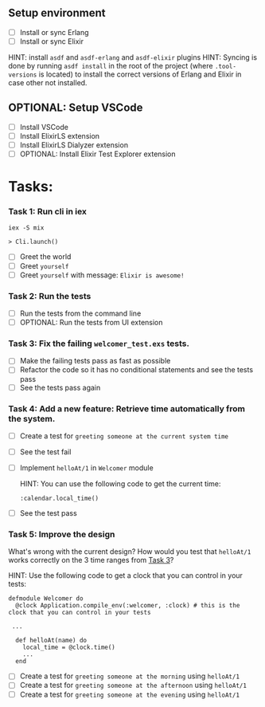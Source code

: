 ## Setup environment

- [ ] Install or sync Erlang
- [ ] Install or sync Elixir

HINT: install `asdf` and `asdf-erlang` and `asdf-elixir` plugins
HINT: Syncing is done by running `asdf install` in the root of the project (where `.tool-versions` is located) to install the correct versions of Erlang and Elixir in case other not installed.

## OPTIONAL: Setup VSCode

- [ ] Install VSCode
- [ ] Install ElixirLS extension
- [ ] Install ElixirLS Dialyzer extension
- [ ] OPTIONAL: Install Elixir Test Explorer extension

# Tasks:

### Task 1: Run cli in iex

```
iex -S mix

> Cli.launch()
```

- [ ] Greet the world
- [ ] Greet `yourself`
- [ ] Greet `yourself` with message: `Elixir is awesome!`

### Task 2: Run the tests

- [ ] Run the tests from the command line
- [ ] OPTIONAL: Run the tests from UI extension

### Task 3: Fix the failing `welcomer_test.exs` tests.

- [ ] Make the failing tests pass as fast as possible
- [ ] Refactor the code so it has no conditional statements and see the tests pass
- [ ] See the tests pass again

### Task 4: Add a new feature: Retrieve time automatically from the system.

- [ ] Create a test for `greeting someone at the current system time`
- [ ] See the test fail
- [ ] Implement `helloAt/1` in `Welcomer` module

  HINT: You can use the following code to get the current time:

  ```
  :calendar.local_time()
  ```

- [ ] See the test pass

### Task 5: Improve the design

What's wrong with the current design? How would you test that `helloAt/1` works correctly on the 3 time ranges from [Task 3](#Task3)?

HINT: Use the following code to get a clock that you can control in your tests:

```
defmodule Welcomer do
  @clock Application.compile_env(:welcomer, :clock) # this is the clock that you can control in your tests

 ...

  def helloAt(name) do
    local_time = @clock.time()
    ...
  end
```

- [ ] Create a test for `greeting someone at the morning` using `helloAt/1`
- [ ] Create a test for `greeting someone at the afternoon` using `helloAt/1`
- [ ] Create a test for `greeting someone at the evening` using `helloAt/1`
